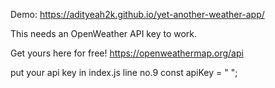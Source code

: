 
Demo: https://adityeah2k.github.io/yet-another-weather-app/

This needs an OpenWeather API key to work.

Get yours here for free! https://openweathermap.org/api

put your api key in index.js line no.9 const apiKey = " ";